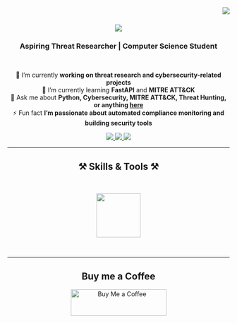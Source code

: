 <img align="right" src="https://visitor-badge.laobi.icu/badge?page_id=salesp07.salesp07" />

<h1 align="center">
    <img src="https://readme-typing-svg.herokuapp.com/?font=Righteous&size=35&center=true&vCenter=true&width=500&height=70&duration=4000&lines=Hi+There!+👋;+I'm+Nipun+Negi!;" />
</h1>

<h3 align="center">Aspiring Threat Researcher | Computer Science Student</h3>

<br/>

<div align="center">
 
 🔭 I’m currently **working on threat research and cybersecurity-related projects**  
 🌱 I’m currently learning **FastAPI** and **MITRE ATT&CK**  
 💬 Ask me about **Python, Cybersecurity, MITRE ATT&CK, Threat Hunting, or anything [here](mailto:nipunnegi2002@gmail.com)**  
 ⚡ Fun fact **I’m passionate about automated compliance monitoring and building security tools**  

</div>
 
<div align="center"> 
  <a href="mailto:nipunnegi2002@gmail.com">
    <img src="https://img.shields.io/badge/Gmail-333333?style=for-the-badge&logo=gmail&logoColor=red" />
  </a>
  <a href="https://www.linkedin.com/in/nipunnegi/" target="_blank">
    <img src="https://img.shields.io/badge/LinkedIn-0077B5?style=for-the-badge&logo=linkedin&logoColor=white" />
  </a>
  <a href="https://www.linkedin.com/in/nipunnegi/" target="_blank">
     <img src="https://img.shields.io/badge/Portfolio-FF5722?style=for-the-badge&logo=todoist&logoColor=white" target="_blank" />
  </a>
</div>

<hr/>

<h2 align="center">⚒️ Skills & Tools ⚒️</h2>
<br/>
<div align="center">
    
<img src="https://skillicons.dev/icons?i=python,fastapi,mitre,linux,github" width="100"/><br>
</div>

<br/>
<hr/>

<div align="center">
  <h2>Buy me a Coffee</h2>
  <a href="https://buymeacoffee.com/your-username" target="_blank" style="text-decoration: none;">
    <img 
      src="https://cdn.buymeacoffee.com/buttons/v2/default-yellow.png" 
      alt="Buy Me a Coffee" 
      style="height: 60px; width: 217px;" />
  </a>
</div>
